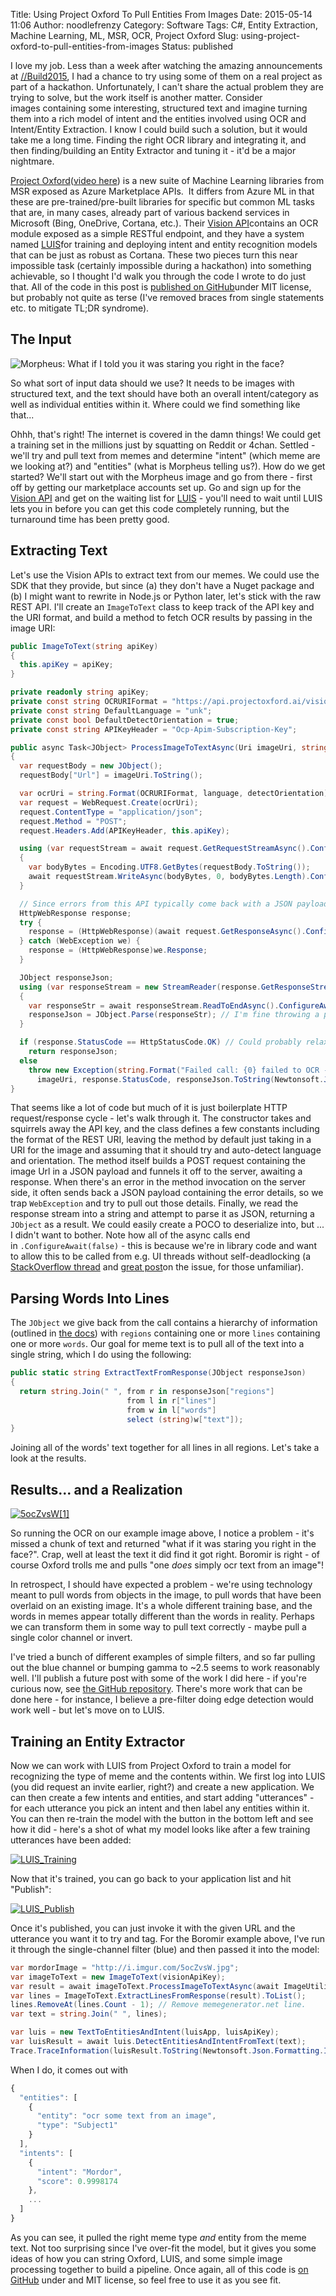 Title: Using Project Oxford To Pull Entities From Images
Date: 2015-05-14 11:06
Author: noodlefrenzy
Category: Software
Tags: C#, Entity Extraction, Machine Learning, ML, MSR, OCR, Project Oxford
Slug: using-project-oxford-to-pull-entities-from-images
Status: published

I love my job. Less than a week after watching the amazing announcements
at [//Build2015](http://www.buildwindows.com/), I had a chance to try
using some of them on a real project as part of a hackathon.
Unfortunately, I can't share the actual problem they are trying to
solve, but the work itself is another matter. Consider images containing
some interesting, structured text and imagine turning them into a rich
model of intent and the entities involved using OCR and Intent/Entity
Extraction. I know I could build such a solution, but it would take me a
long time. Finding the right OCR library and integrating it, and then
finding/building an Entity Extractor and tuning it - it'd be a major
nightmare.

[Project Oxford](https://www.projectoxford.ai/)([video
here](http://channel9.msdn.com/Events/Build/2015/2-613)) is a new suite
of Machine Learning libraries from MSR exposed as Azure Marketplace
APIs.  It differs from Azure ML in that these are pre-trained/pre-built
libraries for specific but common ML tasks that are, in many cases,
already part of various backend services in Microsoft (Bing, OneDrive,
Cortana, etc.). Their [Vision
API](https://www.projectoxford.ai/vision)contains an OCR module exposed
as a simple RESTful endpoint, and they have a system named
[LUIS](https://www.projectoxford.ai/luis)for training and deploying
intent and entity recognition models that can be just as robust as
Cortana. These two pieces turn this near impossible task (certainly
impossible during a hackathon) into something achievable, so I thought
I'd walk you through the code I wrote to do just that. All of the code
in this post is [published on
GitHub](https://github.com/noodlefrenzy/image-to-entities)under MIT
license, but probably not quite as terse (I've removed braces from
single statements etc. to mitigate TL;DR syndrome).

The Input
---------

![Morpheus: What if I told you it was staring you right in the face?](http://www.mikelanzetta.com/wp-content/uploads/2015/05/1wL61Ro1-300x271.jpg)

So what sort of input data should we use? It needs to be images with
structured text, and the text should have both an overall
intent/category as well as individual entities within it. Where could we
find something like that...

Ohhh, that's right! The internet is covered in the damn things! We could
get a training set in the millions just by squatting on Reddit or 4chan.
Settled - we'll try and pull text from memes and determine "intent"
(which meme are we looking at?) and "entities" (what is Morpheus telling
us?). How do we get started? We'll start out with the Morpheus image and
go from there - first off by getting our marketplace accounts set up. Go
and sign up for the [Vision
API](http://azure.microsoft.com/en-us/marketplace/partners/visionapis/visionapis/) and
get on the waiting list for [LUIS](https://www.luis.ai/?ref=1699313) -
you'll need to wait until LUIS lets you in before you can get this code
completely running, but the turnaround time has been pretty good.

Extracting Text
---------------

Let's use the Vision APIs to extract text from our memes. We could use
the SDK that they provide, but since (a) they don't have a Nuget package
and (b) I might want to rewrite in Node.js or Python later, let's stick
with the raw REST API. I'll create an `ImageToText` class to keep track
of the API key and the URI format, and build a method to fetch OCR
results by passing in the image URI:

```csharp
public ImageToText(string apiKey)
{
  this.apiKey = apiKey;
}

private readonly string apiKey;
private const string OCRURIFormat = "https://api.projectoxford.ai/vision/v1/ocr?language={0}&detectOrientation={1}";
private const string DefaultLanguage = "unk";
private const bool DefaultDetectOrientation = true;
private const string APIKeyHeader = "Ocp-Apim-Subscription-Key";

public async Task<JObject> ProcessImageToTextAsync(Uri imageUri, string language = DefaultLanguage, bool detectOrientation = DefaultDetectOrientation)
{
  var requestBody = new JObject();
  requestBody["Url"] = imageUri.ToString();

  var ocrUri = string.Format(OCRURIFormat, language, detectOrientation);
  var request = WebRequest.Create(ocrUri);
  request.ContentType = "application/json";
  request.Method = "POST";
  request.Headers.Add(APIKeyHeader, this.apiKey);

  using (var requestStream = await request.GetRequestStreamAsync().ConfigureAwait(false))
  {
    var bodyBytes = Encoding.UTF8.GetBytes(requestBody.ToString());
    await requestStream.WriteAsync(bodyBytes, 0, bodyBytes.Length).ConfigureAwait(false);
  }

  // Since errors from this API typically come back with a JSON payload describing the problem, trap WebExceptions and pull the response anyway.
  HttpWebResponse response;
  try {
    response = (HttpWebResponse)(await request.GetResponseAsync().ConfigureAwait(false));
  } catch (WebException we) {
    response = (HttpWebResponse)we.Response;
  }

  JObject responseJson;
  using (var responseStream = new StreamReader(response.GetResponseStream()))
  {
    var responseStr = await responseStream.ReadToEndAsync().ConfigureAwait(false);
    responseJson = JObject.Parse(responseStr); // I'm fine throwing a parse error here.
  }

  if (response.StatusCode == HttpStatusCode.OK) // Could probably relax this to "non-failing" codes.
    return responseJson;
  else
    throw new Exception(string.Format("Failed call: {0} failed to OCR - code {1} - details\n{2}", 
      imageUri, response.StatusCode, responseJson.ToString(Newtonsoft.Json.Formatting.Indented)));
}
```

That seems like a lot of code but much of it is just boilerplate HTTP
request/response cycle - let's walk through it. The constructor takes
and squirrels away the API key, and the class defines a few constants
including the format of the REST URI, leaving the method by default just
taking in a URI for the image and assuming that it should try and
auto-detect language and orientation. The method itself builds a POST
request containing the image Url in a JSON payload and funnels it off to
the server, awaiting a response. When there's an error in the method
invocation on the server side, it often sends back a JSON payload
containing the error details, so we trap `WebException` and try to pull
out those details. Finally, we read the response stream into a string
and attempt to parse it as JSON, returning a `JObject` as a result. We
could easily create a POCO to deserialize into, but ... I didn't want to
bother. Note how all of the async calls end
in `.ConfigureAwait(false)` - this is because we're in library code and
want to allow this to be called from e.g. UI threads without
self-deadlocking (a [StackOverflow
thread](http://stackoverflow.com/questions/13489065/best-practice-to-call-configureawait-for-all-server-side-code)
and [great
post](http://www.tugberkugurlu.com/archive/the-perfect-recipe-to-shoot-yourself-in-the-foot-ending-up-with-a-deadlock-using-the-c-sharp-5-0-asynchronous-language-features)on
the issue, for those unfamiliar).

Parsing Words Into Lines
------------------------

The `JObject` we give back from the call contains a hierarchy of
information (outlined in [the
docs](https://dev.projectoxford.ai/docs/services/54ef139a49c3f70a50e79b7d/operations/5527970549c3f723cc5363e4))
with `regions` containing one or more `lines` containing one or
more `words`. Our goal for meme text is to pull all of the text into a
single string, which I do using the following:

```csharp
public static string ExtractTextFromResponse(JObject responseJson)
{
  return string.Join(" ", from r in responseJson["regions"]
                          from l in r["lines"]
                          from w in l["words"]
                          select (string)w["text"]);
}
```

Joining all of the words' text together for all lines in all
regions. Let's take a look at the results.

Results... and a Realization
----------------------------

[![5ocZvsW[1]](http://www.mikelanzetta.com/wp-content/uploads/2015/05/5ocZvsW1-300x300.jpg)](http://www.mikelanzetta.com/wp-content/uploads/2015/05/5ocZvsW1.jpg)

So running the OCR on our example image above, I notice a problem - it's
missed a chunk of text and returned "what if it was staring you right in
the face?". Crap, well at least the text it did find it got right.
Boromir is right - of course Oxford trolls me and pulls "one *does*
simply ocr text from an image"!

In retrospect, I should have expected a problem - we're using technology
meant to pull words from objects in the image, to pull words that have
been overlaid on an existing image. It's a whole different training
base, and the words in memes appear totally different than the words in
reality. Perhaps we can transform them in some way to pull text
correctly - maybe pull a single color channel or invert.

I've tried a bunch of different examples of simple filters, and so far
pulling out the blue channel or bumping gamma to \~2.5 seems to work
reasonably well. I'll publish a future post with some of the work I did
here - if you're curious now, see [the GitHub
repository](https://github.com/noodlefrenzy/image-to-entities). There's
more work that can be done here - for instance, I believe a pre-filter
doing edge detection would work well - but let's move on to LUIS.

Training an Entity Extractor
----------------------------

Now we can work with LUIS from Project Oxford to train a model for
recognizing the type of meme and the contents within. We first log into
LUIS (you did request an invite earlier, right?) and create a new
application. We can then create a few intents and entities, and start
adding "utterances" - for each utterance you pick an intent and then
label any entities within it. You can then re-train the model with the
button in the bottom left and see how it did - here's a shot of what my
model looks like after a few training utterances have been added:

[![LUIS\_Training](http://www.mikelanzetta.com/wp-content/uploads/2015/05/luis_training.png)](http://www.mikelanzetta.com/wp-content/uploads/2015/05/luis_training.png)

Now that it's trained, you can go back to your application list and hit
"Publish":

[![LUIS\_Publish](http://www.mikelanzetta.com/wp-content/uploads/2015/05/LUIS_Publish.png)](http://www.mikelanzetta.com/wp-content/uploads/2015/05/LUIS_Publish.png)

Once it's published, you can just invoke it with the given URL and the
utterance you want it to try and tag. For the Boromir example above,
I've run it through the single-channel filter (blue) and then passed it
into the model:

```csharp
var mordorImage = "http://i.imgur.com/5ocZvsW.jpg";
var imageToText = new ImageToText(visionApiKey);
var result = await imageToText.ProcessImageToTextAsync(await ImageUtilities.SingleChannelAsync(new Uri(mordorImage), ImageUtilities.Channel.Blue));
var lines = ImageToText.ExtractLinesFromResponse(result).ToList();
lines.RemoveAt(lines.Count - 1); // Remove memegenerator.net line.
var text = string.Join(" ", lines);

var luis = new TextToEntitiesAndIntent(luisApp, luisApiKey);
var luisResult = await luis.DetectEntitiesAndIntentFromText(text);
Trace.TraceInformation(luisResult.ToString(Newtonsoft.Json.Formatting.Indented));
```

When I do, it comes out with

```js
{
  "entities": [
    {
      "entity": "ocr some text from an image",
      "type": "Subject1"
    }
  ],
  "intents": [
    {
      "intent": "Mordor",
      "score": 0.9998174
    },
    ...
  ]
}
```

As you can see, it pulled the right meme type *and* entity from the meme
text. Not too surprising since I've over-fit the model, but it gives you
some ideas of how you can string Oxford, LUIS, and some simple image
processing together to build a pipeline. Once again, all of this code is
[on GitHub](https://github.com/noodlefrenzy/image-to-entities) under and
MIT license, so feel free to use it as you see fit.

